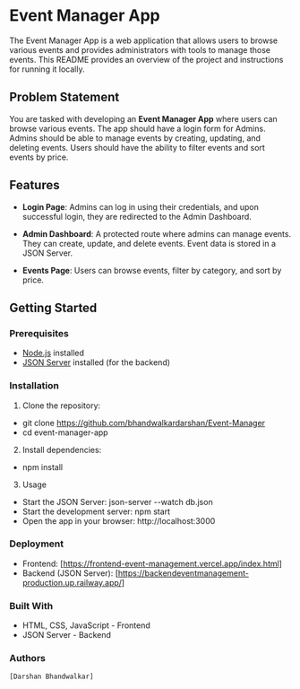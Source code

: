 # Event Manager App

The Event Manager App is a web application that allows users to browse various events and provides administrators with tools to manage those events. This README provides an overview of the project and instructions for running it locally.

## Problem Statement

You are tasked with developing an **Event Manager App** where users can browse various events. The app should have a login form for Admins. Admins should be able to manage events by creating, updating, and deleting events. Users should have the ability to filter events and sort events by price.

## Features

- **Login Page**: Admins can log in using their credentials, and upon successful login, they are redirected to the Admin Dashboard.

- **Admin Dashboard**: A protected route where admins can manage events. They can create, update, and delete events. Event data is stored in a JSON Server.

- **Events Page**: Users can browse events, filter by category, and sort by price.

## Getting Started

### Prerequisites

- [Node.js](https://nodejs.org/) installed
- [JSON Server](https://github.com/typicode/json-server) installed (for the backend)

### Installation

1. Clone the repository:

- git clone <https://github.com/bhandwalkardarshan/Event-Manager>
- cd event-manager-app

2. Install dependencies:

- npm install

3. Usage

- Start the JSON Server:
    json-server --watch db.json
- Start the development server:
    npm start
- Open the app in your browser:
    http://localhost:3000

### Deployment
- Frontend: [https://frontend-event-management.vercel.app/index.html]
- Backend (JSON Server): [https://backendeventmanagement-production.up.railway.app/]

### Built With
- HTML, CSS, JavaScript - Frontend
- JSON Server - Backend

### Authors
    [Darshan Bhandwalkar]